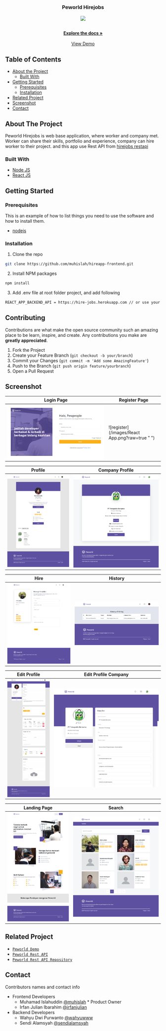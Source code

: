 <br />
<p align="center">

  <h3 align="center">Peworld Hirejobs</h3>
  <p align="center">
    <image align="center" width="200" src='./images/peworld.jpg' />
  </p>

  <p align="center">
    <br />
    <a href="https://github.com/muhislah/hireapp-frontend.git"><strong>Explore the docs »</strong></a>
    <br />
    <br />
    <a href="https://hireapp-frontend.vercel.app/">View Demo</a>
  </p>
</p>



<!-- TABLE OF CONTENTS -->
## Table of Contents

* [About the Project](#about-the-project)
  * [Built With](#built-with)
* [Getting Started](#getting-started)
  * [Prerequisites](#prerequisites)
  * [Installation](#installation)
* [Related Project](#related-project)
* [Screenshot](#screenshot)
* [Contact](#contact)



<!-- ABOUT THE PROJECT -->
## About The Project


Peworld Hirejobs is web base application, where worker and company met. Worker can share their skills, portfolio and experience, company can hire worker to their project. and this app use Rest API from [hirejobs restapi](https://hire-jobs.herokuapp.com/)

### Built With

* [Node JS](https://nodejs.org/en/docs/)
* [React JS](https://reactjs.org/)



<!-- GETTING STARTED -->
## Getting Started

### Prerequisites

This is an example of how to list things you need to use the software and how to install them.

* [nodejs](https://nodejs.org/en/download/)

### Installation

1. Clone the repo
```sh
git clone https://github.com/muhislah/hireapp-frontend.git
```
2. Install NPM packages
```sh
npm install
```
3. Add .env file at root folder project, and add following
```sh
REACT_APP_BACKEND_API = https://hire-jobs.herokuapp.com // or use your own

```

<!-- CONTRIBUTING -->
## Contributing

Contributions are what make the open source community such an amazing place to be learn, inspire, and create. Any contributions you make are **greatly appreciated**.

1. Fork the Project
2. Create your Feature Branch (`git checkout -b your/branch`)
3. Commit your Changes (`git commit -m 'Add some AmazingFeature'`)
4. Push to the Branch (`git push origin feature/yourbranch`)
5. Open a Pull Request

<!-- SCREENSHOT -->
## Screenshot
| Login Page | Register Page |
| ------------- | ------------- |
| ![login](/images/login.png?raw=true " ") | ![register](/images/React App.png?raw=true " ") |

| Profile | Company Profile |
| ------------- | ------------- |
| ![chat](/images/experience.png?raw=true " ") | ![edit](/images/company.png?raw=true " ") |

| Hire | History |
| ------------- | ------------- |
| ![profile](/images/Hirepage.png?raw=true " ") | ![receiver](/images/history.png?raw=true " ") |

| Edit Profile | Edit Profile Company |
| ------------- | ------------- |
| ![profile](/images/editprofile.png?raw=true " ") | ![receiver](/images/editcompany.png?raw=true " ") |

| Landing Page | Search |
| ------------- | ------------- |
| ![profile](/images/landing.png?raw=true " ") | ![receiver](/images/pagehome.png?raw=true " ") |


<!-- RELATED PROJECT -->
## Related Project
* [`Peworld Demo`](https://hireapp-frontend.vercel.app/landingpage)
* [`Peworld Rest API`](https://hire-jobs.herokuapp.com/)
* [`Peworld Rest API Repository`](https://github.com/muhislah/hireapp-backend)


<!-- CONTACT -->
## Contact

Contributors names and contact info

* Frontend Developers
  * Muhamad Islahuddin [@muhislah](https://github.com/muhislah) * Product Owner
  * Irfan Julian Ibarahim [@irfanjulian](https://github.com/Irfanjulian)
* Backend Developers
  * Wahyu Dwi Purwanto [@wahyuwww](https://github.com/wahyuwww)
  * Sendi Alamsyah [@sendialamsyah](https://github.com/sendialamsyah)
